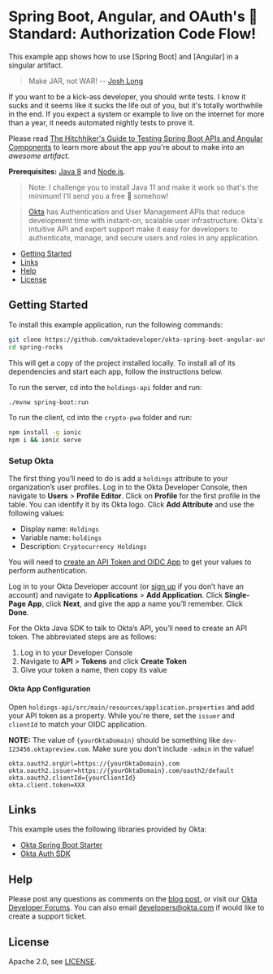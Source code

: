 # Spring Boot, Angular, and OAuth's 🥇 Standard: Authorization Code Flow!
 
This example app shows how to use [Spring Boot] and [Angular] in a singular artifact.

> Make JAR, not WAR! -- [Josh Long](https://twitter.com/starbuxman)

If you want to be a kick-ass developer, you should write tests. I know it sucks and it seems like it sucks the life out of you, but it's totally worthwhile in the end. If you expect a system or example to live on the internet for more than a year, it needs automated nightly tests to prove it.

Please read [The Hitchhiker's Guide to Testing Spring Boot APIs and Angular Components](https://developer.okta.com/blog/2018/05/02/testing-spring-boot-angular-components) to learn more about the app you're about to make into an _awesome artifact_.

**Prerequisites:** [Java 8](http://www.oracle.com/technetwork/java/javase/downloads/jdk8-downloads-2133151.html) and [Node.js](https://nodejs.org/).

> Note: I challenge you to install Java 11 and make it work so that's the minimum! I'll send you a free 🍺 somehow!

> [Okta](https://developer.okta.com/) has Authentication and User Management APIs that reduce development time with instant-on, scalable user infrastructure. Okta's intuitive API and expert support make it easy for developers to authenticate, manage, and secure users and roles in any application.

* [Getting Started](#getting-started)
* [Links](#links)
* [Help](#help)
* [License](#license)

## Getting Started

To install this example application, run the following commands:

```bash
git clone https://github.com/oktadeveloper/okta-spring-boot-angular-auth-code-flow-example.git spring-rocks
cd spring-rocks
```

This will get a copy of the project installed locally. To install all of its dependencies and start each app, follow the instructions below.

To run the server, cd into the `holdings-api` folder and run:
 
```bash
./mvnw spring-boot:run
```

To run the client, cd into the `crypto-pwa` folder and run:
 
```bash
npm install -g ionic
npm i && ionic serve
```

### Setup Okta

The first thing you’ll need to do is add a `holdings` attribute to your organization’s user profiles. Log in to the Okta Developer Console, then navigate to **Users** > **Profile Editor**. Click on **Profile** for the first profile in the table. You can identify it by its Okta logo. Click **Add Attribute** and use the following values:

* Display name: `Holdings`
* Variable name: `holdings`
* Description: `Cryptocurrency Holdings`

You will need to [create an API Token and OIDC App](https://developer.okta.com/blog/2018/01/23/replace-local-storage-with-okta-profile-attributes#create-an-api-token) to get your values to perform authentication. 

Log in to your Okta Developer account (or [sign up](https://developer.okta.com/signup/) if you don’t have an account) and navigate to **Applications** > **Add Application**. Click **Single-Page App**, click **Next**, and give the app a name you’ll remember. Click **Done**.

For the Okta Java SDK to talk to Okta’s API, you’ll need to create an API token. The abbreviated steps are as follows:

1. Log in to your Developer Console
2. Navigate to **API** > **Tokens** and click **Create Token**
3. Give your token a name, then copy its value

#### Okta App Configuration

Open `holdings-api/src/main/resources/application.properties` and add your API token as a property. While you're there, set the `issuer` and `clientId` to match your OIDC application.

**NOTE:** The value of `{yourOktaDomain}` should be something like `dev-123456.oktapreview.com`. Make sure you don't include `-admin` in the value!

```properties
okta.oauth2.orgUrl=https://{yourOktaDomain}.com
okta.oauth2.issuer=https://{yourOktaDomain}.com/oauth2/default
okta.oauth2.clientId={yourClientId}
okta.client.token=XXX
```

## Links

This example uses the following libraries provided by Okta:

* [Okta Spring Boot Starter](https://github.com/okta/okta-spring-boot)
* [Okta Auth SDK](https://github.com/okta/okta-auth-js)

## Help

Please post any questions as comments on the [blog post](https://developer.okta.com/blog/2018/01/23/replace-local-storage-with-okta-profile-attributes), or visit our [Okta Developer Forums](https://devforum.okta.com/). You can also email developers@okta.com if would like to create a support ticket.

## License

Apache 2.0, see [LICENSE](LICENSE).
